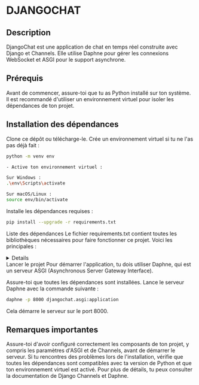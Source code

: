 # DJANGOCHAT

## Description

DjangoChat est une application de chat en temps réel construite avec Django et Channels. Elle utilise Daphne pour gérer les connexions WebSocket et ASGI pour le support asynchrone.

## Prérequis

Avant de commencer, assure-toi que tu as Python installé sur ton système. Il est recommandé d'utiliser un environnement virtuel pour isoler les dépendances de ton projet.

## Installation des dépendances

Clone ce dépôt ou télécharge-le.
Crée un environnement virtuel si tu ne l'as pas déjà fait :

```bash
python -m venv env

- Active ton environnement virtuel :

Sur Windows :
.\env\Scripts\activate

Sur macOS/Linux :
source env/bin/activate
```

Installe les dépendances requises :

```bash
pip install --upgrade -r requirements.txt
```

Liste des dépendances
Le fichier requirements.txt contient toutes les bibliothèques nécessaires pour faire fonctionner ce projet. Voici les principales :

<details>

```bash
asgiref==3.8.1
attrs==24.2.0
autobahn==24.4.2
Automat==24.8.1
cffi==1.17.1
channels==4.2.0
constantly==23.10.4
cryptography==44.0.0
daphne==4.1.2
Django==5.1.3
hyperlink==21.0.0
idna==3.10
incremental==24.7.2
pyasn1==0.6.1
pyasn1_modules==0.4.1
pycparser==2.22
pyOpenSSL==24.3.0
service-identity==24.2.0
setuptools==75.6.0
sqlparse==0.5.2
Twisted==24.11.0
txaio==23.1.1
typing_extensions==4.12.2
tzdata==2024.2
zope.interface==7.2
```

</details>
Lancer le projet
Pour démarrer l'application, tu dois utiliser Daphne, qui est un serveur ASGI (Asynchronous Server Gateway Interface).

Assure-toi que toutes les dépendances sont installées.
Lance le serveur Daphne avec la commande suivante :

```bash
daphne -p 8000 djangochat.asgi:application
```

Cela démarre le serveur sur le port 8000.

## Remarques importantes

Assure-toi d'avoir configuré correctement les composants de ton projet, y compris les paramètres d'ASGI et de Channels, avant de démarrer le serveur.
Si tu rencontres des problèmes lors de l'installation, vérifie que toutes les dépendances sont compatibles avec ta version de Python et que ton environnement virtuel est activé.
Pour plus de détails, tu peux consulter la documentation de Django Channels et Daphne.
